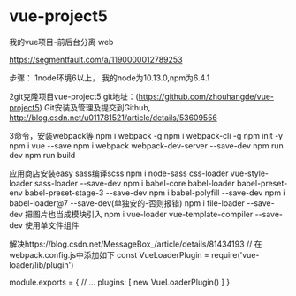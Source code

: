 # vue-project5
我的vue项目-前后台分离
web

<!-- 参考从零开始搭建一个简单的基于webpack的vue开发环境 -->
https://segmentfault.com/a/1190000012789253

步骤：
1node环境6以上，
  我的node为10.13.0,npm为6.4.1

2git克隆项目vue-project5
 git地址：(https://github.com/zhouhangde/vue-project5) 
 Git安装及管理及提交到Github,
 http://blog.csdn.net/u011781521/article/details/53609556 

3命令，安装webpack等
  npm i webpack -g
  npm i webpack-cli -g
  npm init -y     
  npm i vue --save
  npm i webpack webpack-dev-server --save-dev
  npm run dev
  npm run build

  应用商店安装easy sass编译scss
  npm i node-sass css-loader vue-style-loader sass-loader --save-dev
  npm i babel-core babel-loader babel-preset-env babel-preset-stage-3 --save-dev
  npm i babel-polyfill --save-dev
  npm i babel-loader@7 --save-dev(单独安的-否则报错)
  npm i file-loader --save-dev     把图片也当成模块引入
  npm i vue-loader vue-template-compiler --save-dev    使用单文件组件

  <!-- Vue加载单文件使用vue-loader报错 -->
  解决https://blog.csdn.net/MessageBox_/article/details/81434193
  // 在webpack.config.js中添加如下
  const VueLoaderPlugin = require('vue-loader/lib/plugin')

  module.exports = {
    // ...
    plugins: [
      new VueLoaderPlugin()
    ]
  }